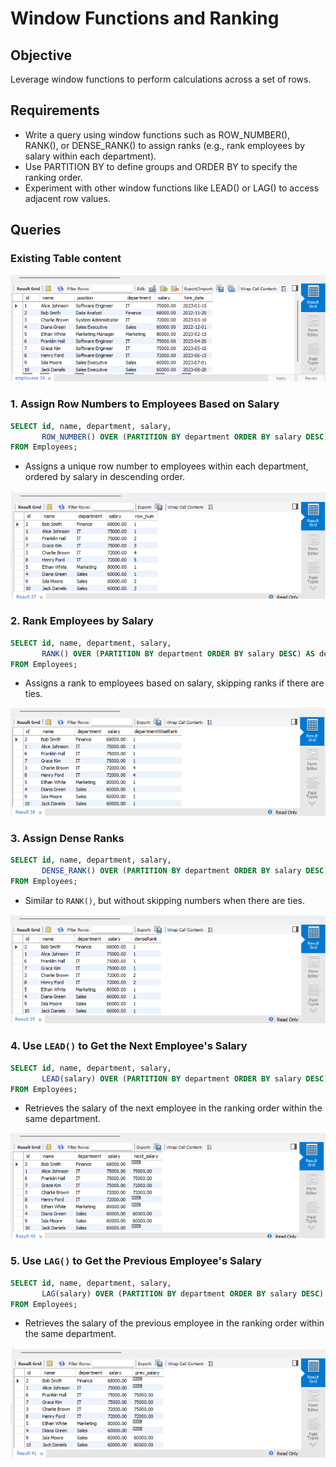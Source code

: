 # Window Functions and Ranking

## Objective
 Leverage window functions to perform calculations across a set of rows.

## Requirements
- Write a query using window functions such as ROW_NUMBER(), RANK(), or DENSE_RANK() to assign ranks (e.g., rank employees by salary within each department).
- Use PARTITION BY to define groups and ORDER BY to specify the ranking order.
- Experiment with other window functions like LEAD() or LAG() to access adjacent row values.

## Queries

### Existing Table content

![View](./output/0.png)

### 1. Assign Row Numbers to Employees Based on Salary
```sql
SELECT id, name, department, salary,
       ROW_NUMBER() OVER (PARTITION BY department ORDER BY salary DESC) AS row_num
FROM Employees;
```
- Assigns a unique row number to employees within each department, ordered by salary in descending order.

![View](./output/1.png)

### 2. Rank Employees by Salary
```sql
SELECT id, name, department, salary,
       RANK() OVER (PARTITION BY department ORDER BY salary DESC) AS departmentWiseRank
FROM Employees;
```
- Assigns a rank to employees based on salary, skipping ranks if there are ties.

![View](./output/2.png)

### 3. Assign Dense Ranks
```sql
SELECT id, name, department, salary,
       DENSE_RANK() OVER (PARTITION BY department ORDER BY salary DESC) AS denseRank
FROM Employees;
```
- Similar to `RANK()`, but without skipping numbers when there are ties.

![View](./output/3.png)

### 4. Use `LEAD()` to Get the Next Employee's Salary
```sql
SELECT id, name, department, salary,
       LEAD(salary) OVER (PARTITION BY department ORDER BY salary DESC) AS next_salary
FROM Employees;
```
- Retrieves the salary of the next employee in the ranking order within the same department.

![View](./output/4.png)

### 5. Use `LAG()` to Get the Previous Employee's Salary
```sql
SELECT id, name, department, salary,
       LAG(salary) OVER (PARTITION BY department ORDER BY salary DESC) AS prev_salary
FROM Employees;
```
- Retrieves the salary of the previous employee in the ranking order within the same department.

![View](./output/5.png)
